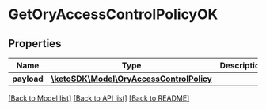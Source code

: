 # GetOryAccessControlPolicyOK

## Properties
Name | Type | Description | Notes
------------ | ------------- | ------------- | -------------
**payload** | [**\ketoSDK\Model\OryAccessControlPolicy**](OryAccessControlPolicy.md) |  | [optional] 

[[Back to Model list]](../README.md#documentation-for-models) [[Back to API list]](../README.md#documentation-for-api-endpoints) [[Back to README]](../README.md)


